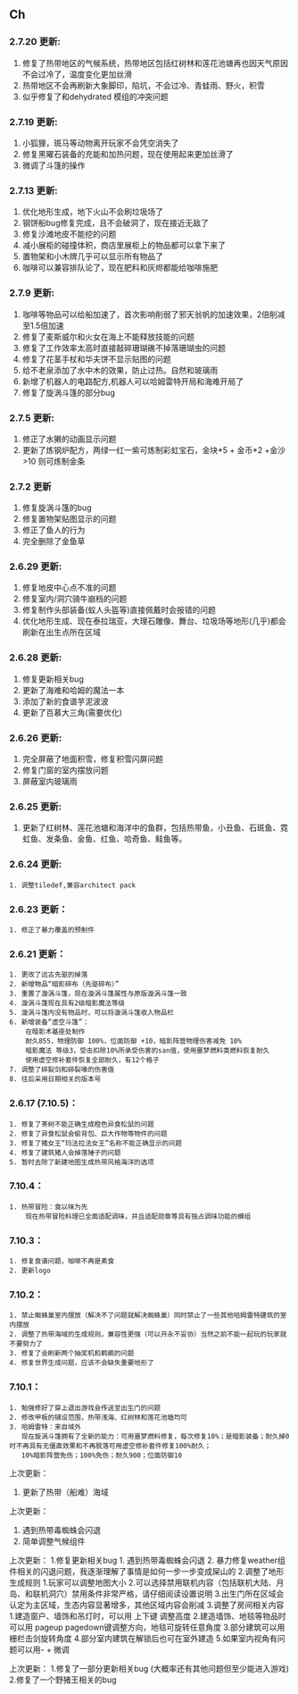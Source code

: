 ## Ch

### 2.7.20 更新:

1. 修复了热带地区的气候系统，热带地区包括红树林和莲花池塘再也因天气原因不会过冷了，温度变化更加丝滑
2. 热带地区不会再刷新大象脚印，陷坑，不会过冷、青蛙雨、野火，积雪
3. 似乎修复了和dehydrated 模组的冲突问题

### 2.7.19 更新:

1. 小狐狸，斑马等动物离开玩家不会凭空消失了
2. 修复黑曜石装备的充能和加热问题，现在使用起来更加丝滑了
3. 微调了斗篷的操作

### 2.7.13 更新:

1. 优化地形生成，地下火山不会刷垃圾场了
2. 钢饼船bug修复完成，且不会破洞了，现在接近无敌了
3. 修复沙滩地皮不能挖的问题
4. 减小展柜的碰撞体积，商店里展柜上的物品都可以拿下来了
5. 置物架和小木牌几乎可以显示所有物品了
6. 咖啡可以兼容排队论了，现在肥料和灰烬都能给咖啡施肥


### 2.7.9 更新:

1. 咖啡等物品可以给船加速了，首次影响削弱了邪天翁帆的加速效果，2倍削减至1.5倍加速
2. 修复了麦斯威尔和火女在海上不能释放技能的问题
3. 修复了工作效率太高时直接敲碎珊瑚礁不掉落珊瑚虫的问题
4. 修复了花茎手杖和华夫饼不显示贴图的问题
5. 给不老泉添加了水中木的效果，防止过热。自然和玻璃雨
6. 新增了机器人的电路配方,机器人可以哈姆雷特开局和海难开局了
7. 修复了旋涡斗篷的部分bug

### 2.7.5 更新:

1. 修正了水獭的动画显示问题
2. 更新了炼钢炉配方，两绿一红一紫可炼制彩虹宝石，金块\*5 + 金币\*2 +金沙>10 则可炼制金条



### 2.7.2 更新

1. 修复旋涡斗篷的bug
2. 修复置物架贴图显示的问题
3. 修正了鱼人的行为
4. 完全删除了金鱼草

### 2.6.29 更新:

1. 修复地皮中心点不准的问题
2. 修复室内/洞穴骑牛崩档的问题
3. 修复制作头部装备(蚁人头盔等)直接佩戴时会报错的问题
4. 优化地形生成、现在泰拉瑞亚，大理石雕像、舞台、垃圾场等地形(几乎)都会刷新在出生点所在区域


### 2.6.28 更新:

1. 修复更新相关bug
2. 更新了海难和哈姆的魔法一本
3. 添加了新的食谱芋泥波波
4. 更新了百慕大三角(需要优化)


### 2.6.26 更新:

1. 完全屏蔽了地面积雪，修复积雪闪屏问题
2. 修复门窗的室内摆放问题
3. 屏蔽室内玻璃雨

### 2.6.25 更新:

1. 更新了红树林、莲花池塘和海洋中的鱼群，包括热带鱼，小丑鱼、石斑鱼、霓虹鱼、发条鱼、金鱼、红鱼、哈奇鱼、鲑鱼等。

### 2.6.24 更新:

	1. 调整tiledef,兼容architect pack

### 2.6.23 更新：

    1. 修正了暴力覆盖的预制件

### 2.6.21 更新：

	1. 更改了远古先驱的掉落
	2. 新增物品“暗影碎布（先驱碎布）”
	3. 重置了漩涡斗篷，现在漩涡斗篷属性与原版漩涡斗篷一致
	4. 漩涡斗篷现在具有2级暗影魔法等级
	5. 漩涡斗篷内没有物品时，可以将漩涡斗篷收入物品栏
	6. 新增装备“虚空斗篷”：
		在暗影术基座处制作
	    耐久855，物理防御 100%，位面防御 +10，暗影阵营物理伤害减免 10%
	    暗影魔法 等级3，受击扣除10%所承受伤害的san值，使用噩梦燃料类燃料恢复耐久
		使用虚空修补套件恢复全部耐久，有12个格子
	7. 调整了碎裂剑和碎裂喙的伤害值
	8. 往后采用日期相关的版本号

### 2.6.17 (7.10.5)：

    1. 修复了茶树不能正确生成橙色异食松鼠的问题
	2. 修复了异食松鼠会偷背包、巨大作物等物件的问题
	3. 修复了猪女王“玛法拉法女王”名称不能正确显示的问题
	4. 修复了建筑猪人会掉落锤子的问题
	5. 暂时去除了新建地图生成热带风格海洋的选项

### 7.10.4：
    1. 热带冒险：食以味为先
	    现在热带冒险料理已全面适配调味，并且适配勋章等具有独占调味功能的模组

### 7.10.3：
    1. 修复食谱问题，咖啡不再是素食
    2. 更新logo

### 7.10.2：
    1. 禁止蜘蛛巢室内摆放（解决不了问题就解决蜘蛛巢）同时禁止了一些其他哈姆雷特建筑的室内摆放
    2. 调整了热带海域的生成规则，兼容性更强（可以开永不妥协）当然之前不能一起玩的玩家就不要努力了
    3. 修复了会刷新两个抽奖机和鹈鹕的问题
    4. 修复世界生成问题，应该不会缺失重要地形了

### 7.10.1：
    1. 勉强修好了穿上退出游戏会传送至出生门的问题
    2. 修改甲板的铺设范围，热带浅海、红树林和莲花池塘均可
    3. 哈姆雷特：来自域外
       现在旋涡斗篷拥有了全新的能力：可用噩梦燃料修复，每次修复10%；是暗影装备；耐久掉0时不再具有无僵直效果和不再脱落可用虚空修补套件修复100%耐久；
       10%暗影阵营免伤；100%免伤；耐久900；位面防御10

上次更新：
1. 更新了热带（船难）海域

上次更新：
1. 遇到热带毒蜘蛛会闪退
2. 简单调整气候组件

上次更新：
1.修复更新相关bug
	1. 遇到热带毒蜘蛛会闪退
	2. 暴力修复weather组件相关的闪退问题，我逐渐理解了事情是如何一步一步变成屎山的
2.调整了地形生成规则
	1.玩家可以调整地图大小
	2.可以选择禁用联机内容（包括联机大陆、月岛、和联机洞穴）禁用条件非常严格，请仔细阅读设置说明
	3.出生门所在区域会认定为主区域，生态内容显著增多，其他区域内容会削减
3.调整了房间相关内容
	1.建造窗户、墙饰和吊灯时，可以用 上下键 调整高度
	2.建造墙饰、地毯等物品时可以用 pageup pagedown键调整方向，地毯可旋转任意角度
	3.部分建筑可以用栅栏击剑旋转角度
	4.部分室内建筑在解锁后也可在室外建造
	5.如果室内视角有问题可以用- + 微调

上次更新：
1.修复了一部分更新相关bug (大概率还有其他问题但至少能进入游戏)
2.修复了一个野猪王相关的bug